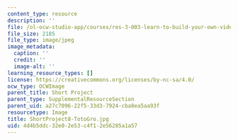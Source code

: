 ```yaml
---
content_type: resource
description: ''
file: /ol-ocw-studio-app/courses/res-3-003-learn-to-build-your-own-videogame-with-the-unity-game-engine-and-microsoft-kinect-january-iap-2017/4d4b5ddc32e02e53c4f12e56285a1a57_ShortProject8-TotoGro.jpg
file_size: 2185
file_type: image/jpeg
image_metadata:
  caption: ''
  credit: ''
  image-alt: ''
learning_resource_types: []
license: https://creativecommons.org/licenses/by-nc-sa/4.0/
ocw_type: OCWImage
parent_title: Short Project
parent_type: SupplementalResourceSection
parent_uid: a27c7096-22f5-33d3-7924-cba8ea5aa93f
resourcetype: Image
title: ShortProject8-TotoGro.jpg
uid: 4d4b5ddc-32e0-2e53-c4f1-2e56285a1a57
---
```

